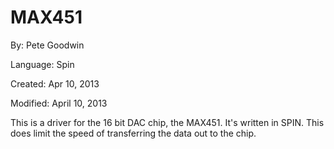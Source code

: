# MAX451

By: Pete Goodwin

Language: Spin

Created: Apr 10, 2013

Modified: April 10, 2013

This is a driver for the 16 bit DAC chip, the MAX451. It's written in SPIN. This does limit the speed of transferring the data out to the chip.
